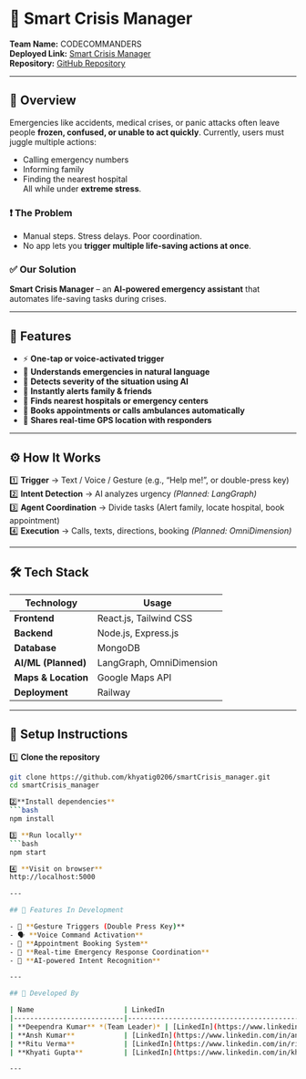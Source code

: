 # 🚨 Smart Crisis Manager

**Team Name:** CODECOMMANDERS  
**Deployed Link:** [Smart Crisis Manager](https://smartcrisismanager-production.up.railway.app/)  
**Repository:** [GitHub Repository](https://github.com/khyatig0206/smartCrisis_manager.git)

---

## 📖 Overview

Emergencies like accidents, medical crises, or panic attacks often leave people **frozen, confused, or unable to act quickly**. Currently, users must juggle multiple actions:
- Calling emergency numbers
- Informing family
- Finding the nearest hospital  
All while under **extreme stress**.

### ❗ The Problem
- Manual steps. Stress delays. Poor coordination.
- No app lets you **trigger multiple life-saving actions at once**.

### ✅ Our Solution
**Smart Crisis Manager** – an **AI-powered emergency assistant** that automates life-saving tasks during crises.

---

## 🔑 Features
- ⚡ **One-tap or voice-activated trigger**
- 🧠 **Understands emergencies in natural language**
- 🚨 **Detects severity of the situation using AI**
- 📲 **Instantly alerts family & friends**
- 🏥 **Finds nearest hospitals or emergency centers**
- 📅 **Books appointments or calls ambulances automatically**
- 📍 **Shares real-time GPS location with responders**

---

## ⚙️ How It Works
1️⃣ **Trigger** → Text / Voice / Gesture (e.g., “Help me!”, or double-press key)  
2️⃣ **Intent Detection** → AI analyzes urgency *(Planned: LangGraph)*  
3️⃣ **Agent Coordination** → Divide tasks (Alert family, locate hospital, book appointment)  
4️⃣ **Execution** → Calls, texts, directions, booking *(Planned: OmniDimension)*

---

## 🛠 Tech Stack
| Technology        | Usage                                |
|-------------------|--------------------------------------|
| **Frontend**      | React.js, Tailwind CSS               |
| **Backend**       | Node.js, Express.js                  |
| **Database**      | MongoDB                             |
| **AI/ML (Planned)** | LangGraph, OmniDimension             |
| **Maps & Location** | Google Maps API                     |
| **Deployment**    | Railway                              |

---

## 🚀 Setup Instructions

1️⃣ **Clone the repository**
```bash
git clone https://github.com/khyatig0206/smartCrisis_manager.git
cd smartCrisis_manager

2️⃣**Install dependencies**
```bash
npm install

3️⃣ **Run locally**
```bash
npm start

4️⃣ **Visit on browser**
http://localhost:5000

---

## 🚧 Features In Development

- 📱 **Gesture Triggers (Double Press Key)**
- 🗣️ **Voice Command Activation**
- 🏥 **Appointment Booking System**
- 📡 **Real-time Emergency Response Coordination**
- 🧠 **AI-powered Intent Recognition**

---

## 👥 Developed By

| Name                      | LinkedIn                                                                                  | GitHub                                  |
|---------------------------|------------------------------------------------------------------------------------------|-----------------------------------------|
| **Deependra Kumar** *(Team Leader)* | [LinkedIn](https://www.linkedin.com/in/deependra-kumar-784170256/)                         | [GitHub](https://github.com/Deep-1507)  |
| **Ansh Kumar**            | [LinkedIn](https://www.linkedin.com/in/ansh-8052-)                                        | [GitHub](https://github.com/Ansh8052)   |
| **Ritu Verma**            | [LinkedIn](https://www.linkedin.com/in/ritu-verma-98a3aa25a/)                             | [GitHub](https://github.com/Ritu29verma)|
| **Khyati Gupta**          | [LinkedIn](https://www.linkedin.com/in/khyati-gupta-9748bb254/)                           | [GitHub](https://github.com/khyatig0206)|

---
